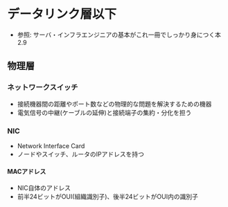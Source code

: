 # データリンク層以下
- 参照: サーバ・インフラエンジニアの基本がこれ一冊でしっかり身につく本 2.9

## 物理層
### ネットワークスイッチ
- 接続機器間の距離やポート数などの物理的な問題を解決するための機器
- 電気信号の中継(ケーブルの延伸)と接続端子の集約・分化を担う

### NIC
- Network Interface Card
- ノードやスイッチ、ルータのIPアドレスを持つ

#### MACアドレス
- NIC自体のアドレス
- 前半24ビットがOUI(組織識別子)、後半24ビットがOUI内の識別子
